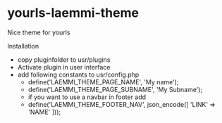 # yourls-laemmi-theme
Nice theme for yourls

Installation
- copy pluginfolder to usr/plugins
- Activate plugin in user interface
- add following constants to usr/config.php
  - define('LAEMMI_THEME_PAGE_NAME', 'My name');
  - define('LAEMMI_THEME_PAGE_SUBNAME', 'My Subname');
  - if you want to use a navbar in footer add
  - define('LAEMMI_THEME_FOOTER_NAV', json_encode([
    'LINK' => 'NAME'
]));
